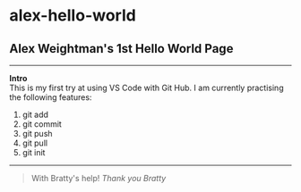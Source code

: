 # alex-hello-world
## Alex Weightman's 1st Hello World Page
---
**Intro**<Br>
This is my first try at using VS Code with Git Hub. I am currently practising the following features:
1. git add
2. git commit
3. git push
4. git pull
5. git init 
---
> With Bratty's help!
*Thank you Bratty*
